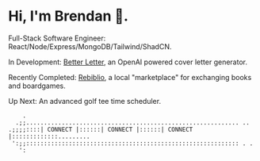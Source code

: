 # Hi, I'm Brendan 🎨.

<p>Full-Stack Software Engineer: React/Node/Express/MongoDB/Tailwind/ShadCN.</p>
<p>In Development: <a href="https://github.com/brendanml/betterletter">Better Letter</a>, an OpenAI powered cover letter generator.</p>
<p>Recently Completed: <a href="https://github.com/brendanml/rebiblio">Rebiblio</a>, a local "marketplace" for exchanging books and boardgames.</p>
<p>Up Next: An advanced golf tee time scheduler.</p>

```
    .
  .;;............................................................ .. 
.;;;;::::| CONNECT |::::::| CONNECT |::::::| CONNECT |:::::::::::::......... 
 ':;;:::::::::::::::::::::::::::::::::::::::::::::::::::::::::::: . .  
   ':

```

